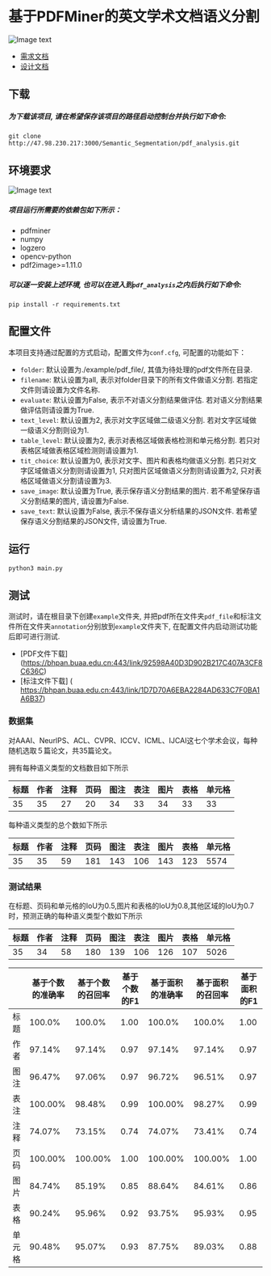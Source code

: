 # 基于PDFMiner的英文学术文档语义分割
![Image text](https://img.shields.io/badge/Version-v1.0.0-lightgrey)
+ [需求文档](http://47.98.230.217:3000/Semantic_Segmentation/pdf_analysis/wiki/v1.0.0+%E9%9C%80%E6%B1%82%E6%96%87%E6%A1%A3)
+ [设计文档](http://47.98.230.217:3000/Semantic_Segmentation/pdf_analysis/wiki/v1.0.0+%E8%AE%BE%E8%AE%A1%E6%96%87%E6%A1%A3)

## 下载
#####   为下载该项目, 请在希望保存该项目的路径启动控制台并执行如下命令:
```
git clone http://47.98.230.217:3000/Semantic_Segmentation/pdf_analysis.git
```
## 环境要求
![Image text](https://img.shields.io/badge/Python-3.6-green?style=flat)
#####   项目运行所需要的依赖包如下所示：
 - pdfminer
 - numpy
 - logzero
 - opencv-python
 - pdf2image>=1.11.0
 
#####   可以逐一安装上述环境, 也可以在进入到`pdf_analysis`之内后执行如下命令: 
```
pip install -r requirements.txt
```
## 配置文件
本项目支持通过配置的方式启动，配置文件为`conf.cfg`, 可配置的功能如下：
 - `folder`: 默认设置为./example/pdf_file/, 其值为待处理的pdf文件所在目录.
 - `filename`: 默认设置为all, 表示对folder目录下的所有文件做语义分割. 若指定文件则请设置为文件名称.
 - `evaluate`: 默认设置为False, 表示不对语义分割结果做评估. 若对语义分割结果做评估则请设置为True.
 - `text_level`: 默认设置为2, 表示对文字区域做二级语义分割. 若对文字区域做一级语义分割则设为1.
 - `table_level`: 默认设置为2, 表示对表格区域做表格检测和单元格分割. 若只对表格区域做表格区域检测则请设置为1.
 - `tit_choice`: 默认设置为0, 表示对文字、图片和表格均做语义分割. 若只对文字区域做语义分割则请设置为1, 只对图片区域做语义分割则请设置为2, 只对表格区域做语义分割请设置为3. 
 - `save_image`: 默认设置为True, 表示保存语义分割结果的图片. 若不希望保存语义分割结果的图片, 请设置为False.
 - `save_text`: 默认设置为False, 表示不保存语义分析结果的JSON文件. 若希望保存语义分割结果的JSON文件, 请设置为True.

## 运行
```python
python3 main.py
```

## 测试
测试时，请在根目录下创建`example`文件夹, 并把pdf所在文件夹`pdf_file`和标注文件所在文件夹`annotation`分别放到`example`文件夹下, 在配置文件内启动测试功能后即可进行测试.
+ [PDF文件下载] (https://bhpan.buaa.edu.cn:443/link/92598A40D3D902B217C407A3CF8C636C)
+ [标注文件下载] ( https://bhpan.buaa.edu.cn:443/link/1D7D70A6EBA2284AD633C7F0BA1A6B37)

### 数据集
对AAAI、NeurlPS、ACL、CVPR、ICCV、ICML、IJCAI这七个学术会议，每种随机选取５篇论文，共35篇论文。

拥有每种语义类型的文档数目如下所示

| 标题 | 作者 | 注释 | 页码 | 图注 | 表注 | 图片 | 表格 | 单元格 |
| -------- | -------- | -------- | -------- | -------- | -------- | -------- | -------- | -------- |
| 35     | 35     | 27     | 20     | 34     | 33     | 34     | 33     | 33     |

每种语义类型的总个数如下所示

| 标题 | 作者 | 注释 | 页码 | 图注 | 表注 | 图片 | 表格 | 单元格 |
| -------- | -------- | -------- | -------- | -------- | -------- | -------- | -------- | -------- |
| 35     | 35     |  59    |  181   |   143    | 106     | 143     | 123     | 5574     |

### 测试结果

在标题、页码和单元格的IoU为0.5,图片和表格的IoU为0.8,其他区域的IoU为0.7时，预测正确的每种语义类型个数如下所示

| 标题 | 作者 | 注释 | 页码 | 图注 | 表注 | 图片 | 表格 | 单元格 |
| -------- | -------- | -------- | -------- | -------- | -------- | -------- | -------- | -------- |
| 35     | 34     |  58    |  180   |   139    | 106     | 126     | 107     | 5026     |

|| 基于个数的准确率 | 基于个数的召回率 | 基于个数的F1 | 基于面积的准确率 | 基于面积的召回率 | 基于面积的F1 |
| -------- | -------- | -------- | -------- | -------- | -------- | -------- |
|标题|100.0%|100.0%|1.00|100.0%|100.0%|1.00|
|作者|97.14%|97.14%|0.97|97.14%|97.14%|0.97|
|图注|96.47%|97.06%|0.97|96.72%|96.51%|0.97|
|表注|100.00%|98.48%|0.99|100.00%|98.27%|0.99|
|注释|74.07%|73.15%|0.74|74.07%|73.41%|0.74|
|页码|100.00%|100.00%|1.00|100.00%|100.00%|1.00|
|图片|84.74%|85.19%|0.85|88.64%|84.61%|0.86|
|表格|90.24%|95.96%|0.92|93.75%|95.93%|0.95|
|单元格|90.48%|95.07%|0.93|87.75%|89.03%|0.88|